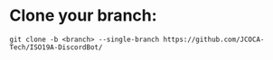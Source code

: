 # Clone your branch:

	git clone -b <branch> --single-branch https://github.com/JCOCA-Tech/ISO19A-DiscordBot/

